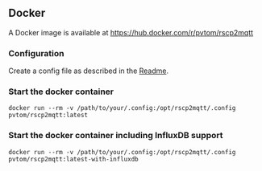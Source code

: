 ## Docker

A Docker image is available at https://hub.docker.com/r/pvtom/rscp2mqtt

### Configuration

Create a config file as described in the [Readme](README.md).

### Start the docker container

```
docker run --rm -v /path/to/your/.config:/opt/rscp2mqtt/.config pvtom/rscp2mqtt:latest
```

### Start the docker container including InfluxDB support 
 
```
docker run --rm -v /path/to/your/.config:/opt/rscp2mqtt/.config pvtom/rscp2mqtt:latest-with-influxdb
```
